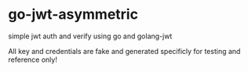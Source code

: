 # go-jwt-asymmetric
simple jwt auth and verify using go and golang-jwt

All key and credentials are fake and generated specificly for testing and reference only!
